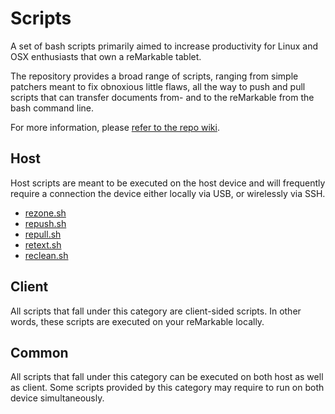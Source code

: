 # Scripts

A set of bash scripts primarily aimed to increase productivity for Linux and OSX enthusiasts that own a reMarkable tablet.

The repository provides a broad range of scripts, ranging from simple patchers meant to fix obnoxious little flaws, all the way to push and pull scripts that can transfer documents from- and to the reMarkable from the bash command line.

For more information, please [refer to the repo wiki](https://github.com/reHackable/scripts/wiki).

## Host
Host scripts are meant to be executed on the host device and will frequently require a connection the device either locally via USB, or wirelessly via SSH.

- [rezone.sh](https://github.com/reHackable/scripts/wiki/rezone.sh)
- [repush.sh](https://github.com/reHackable/scripts/wiki/repush.sh)
- [repull.sh](https://github.com/reHackable/scripts/wiki/repull.sh)
- [retext.sh](https://github.com/reHackable/scripts/wiki/retext.sh)
- [reclean.sh](https://github.com/reHackable/scripts/wiki/reclean.sh)

## Client
All scripts that fall under this category are client-sided scripts. In other words, these scripts
are executed on your reMarkable locally.

## Common
All scripts that fall under this category can be executed on both host as well as client. Some scripts
provided by this category may require to run on both device simultaneously.
